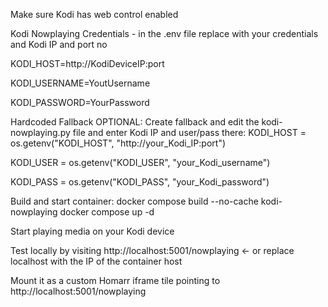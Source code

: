 Make sure Kodi has web control enabled

Kodi Nowplaying Credentials - in the .env file replace with your credentials and Kodi IP and port no

KODI_HOST=http://KodiDeviceIP:port

KODI_USERNAME=YoutUsername

KODI_PASSWORD=YourPassword

Hardcoded Fallback
OPTIONAL: Create fallback and edit the kodi-nowplaying.py file and enter Kodi IP and user/pass there:
KODI_HOST = os.getenv("KODI_HOST", "http://your_Kodi_IP:port")

KODI_USER = os.getenv("KODI_USER", "your_Kodi_username")

KODI_PASS = os.getenv("KODI_PASS", "your_Kodi_password")

Build and start container:
docker compose build --no-cache kodi-nowplaying
docker compose up -d

Start playing media on your Kodi device

Test locally by visiting http://localhost:5001/nowplaying <- or replace localhost with the IP of the container host


Mount it as a custom Homarr iframe tile pointing to http://localhost:5001/nowplaying 







